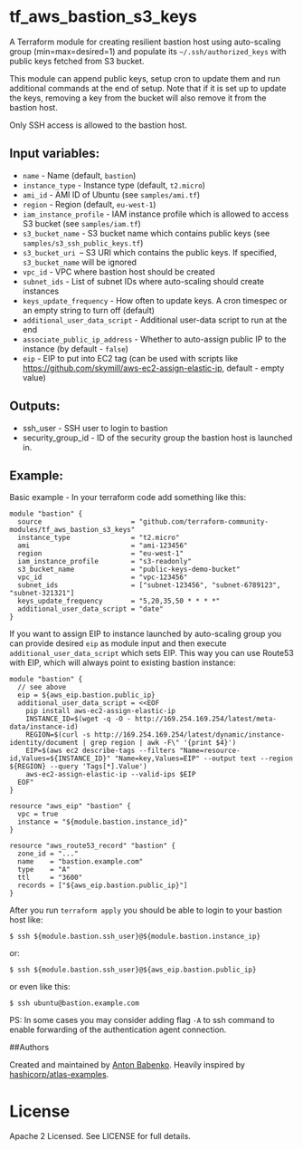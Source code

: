 # tf_aws_bastion_s3_keys

A Terraform module for creating resilient bastion host using auto-scaling group (min=max=desired=1) and populate its
`~/.ssh/authorized_keys` with public keys fetched from S3 bucket.

This module can append public keys, setup cron to update them and run
additional commands at the end of setup. Note that if it is set up to
update the keys, removing a key from the bucket will also remove it from
the bastion host.

Only SSH access is allowed to the bastion host.

## Input variables:

  * `name` - Name (default, `bastion`)
  * `instance_type` - Instance type (default, `t2.micro`)
  * `ami_id` - AMI ID of Ubuntu (see `samples/ami.tf`)
  * `region` - Region (default, `eu-west-1`)
  * `iam_instance_profile` - IAM instance profile which is allowed to access S3 bucket (see `samples/iam.tf`)
  * `s3_bucket_name` - S3 bucket name which contains public keys (see `samples/s3_ssh_public_keys.tf`)
  * `s3_bucket_uri `– S3 URI which contains the public keys. If specified, `s3_bucket_name` will be ignored
  * `vpc_id` - VPC where bastion host should be created
  * `subnet_ids` - List of subnet IDs where auto-scaling should create instances
  * `keys_update_frequency` - How often to update keys. A cron timespec or an empty string to turn off (default)
  * `additional_user_data_script` - Additional user-data script to run at the end
  * `associate_public_ip_address` - Whether to auto-assign public IP to the instance (by default - `false`)
  * `eip` - EIP to put into EC2 tag (can be used with scripts like https://github.com/skymill/aws-ec2-assign-elastic-ip, default - empty value)

## Outputs:

  * ssh_user - SSH user to login to bastion
  * security_group_id - ID of the security group the bastion host is launched in.

## Example:

Basic example - In your terraform code add something like this:

    module "bastion" {
      source                      = "github.com/terraform-community-modules/tf_aws_bastion_s3_keys"
      instance_type               = "t2.micro"
      ami                         = "ami-123456"
      region                      = "eu-west-1"
      iam_instance_profile        = "s3-readonly"
      s3_bucket_name              = "public-keys-demo-bucket"
      vpc_id                      = "vpc-123456"
      subnet_ids                  = ["subnet-123456", "subnet-6789123", "subnet-321321"]
      keys_update_frequency       = "5,20,35,50 * * * *"
      additional_user_data_script = "date"
    }

If you want to assign EIP to instance launched by auto-scaling group you can provide desired `eip` as module input
and then execute `additional_user_data_script` which sets EIP. This way you can use Route53 with EIP, which will always
point to existing bastion instance:

    module "bastion" {
      // see above
      eip = ${aws_eip.bastion.public_ip}
      additional_user_data_script = <<EOF
        pip install aws-ec2-assign-elastic-ip
        INSTANCE_ID=$(wget -q -O - http://169.254.169.254/latest/meta-data/instance-id)
        REGION=$(curl -s http://169.254.169.254/latest/dynamic/instance-identity/document | grep region | awk -F\" '{print $4}')
        EIP=$(aws ec2 describe-tags --filters "Name=resource-id,Values=${INSTANCE_ID}" "Name=key,Values=EIP" --output text --region ${REGION} --query 'Tags[*].Value')
        aws-ec2-assign-elastic-ip --valid-ips $EIP
      EOF"
    }
    
    resource "aws_eip" "bastion" {
      vpc = true
      instance = "${module.bastion.instance_id}"
    }

    resource "aws_route53_record" "bastion" {
      zone_id = "..."
      name    = "bastion.example.com"
      type    = "A"
      ttl     = "3600"
      records = ["${aws_eip.bastion.public_ip}"]
    }

After you run `terraform apply` you should be able to login to your bastion host like:

    $ ssh ${module.bastion.ssh_user}@${module.bastion.instance_ip}

or:

    $ ssh ${module.bastion.ssh_user}@${aws_eip.bastion.public_ip}

or even like this:

    $ ssh ubuntu@bastion.example.com

PS: In some cases you may consider adding flag `-A` to ssh command to enable forwarding of the authentication agent connection.

##Authors

Created and maintained by [Anton Babenko](https://github.com/antonbabenko).
Heavily inspired by [hashicorp/atlas-examples](https://github.com/hashicorp/atlas-examples/tree/master/infrastructures/terraform/aws/network/bastion).

# License

Apache 2 Licensed. See LICENSE for full details.

